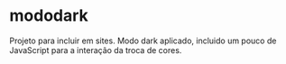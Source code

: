 # mododark
Projeto para incluir em sites.
Modo dark aplicado, incluido um pouco de JavaScript para a interação da troca de cores.
